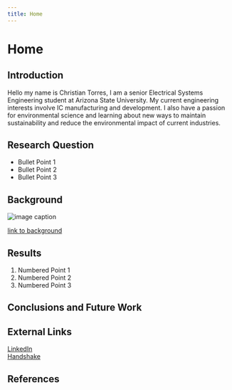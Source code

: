 ```yaml
---
title: Home
---
```


# Home

## Introduction

Hello my name is Christian Torres, I am a senior Electrical Systems Engineering student at Arizona State University. My current engineering interests involve IC manufacturing and development. I also have a passion for environmental science and learning about new ways to maintain sustainability and reduce the environmental impact of current industries. 

## Research Question

* Bullet Point 1
* Bullet Point 2
* Bullet Point 3

## Background

![image caption](https://idealab.asu.edu/assets/images/research/jumper1.png)

[link to background](/background)

## Results

1. Numbered Point 1
1. Numbered Point 2
1. Numbered Point 3

## Conclusions and Future Work

## External Links

[LinkedIn](https://www.linkedin.com/in/christian-torres-b15336248/)  
[Handshake](https://www.linkedin.com/in/christian-torres-b15336248/)

## References
